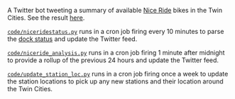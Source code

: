 A Twitter bot tweeting a summary of available [Nice Ride](https://www.niceridemn.org/) bikes in the Twin Cities. See the result [here](https://twitter.com/NiceRideDocks).

[`code/niceridestatus.py`](https://github.com/datapolitan/niceridestatus/blob/master/code/niceridestatus.py) runs in a cron job firing every 10 minutes to parse the [dock status](https://secure.niceridemn.org/data2/bikeStations.xml) and update the Twitter feed. 

[`code/niceride_analysis.py`](https://github.com/datapolitan/niceridestatus/blob/master/code/niceride_analysis.py) runs in a cron job firing 1 minute after midnight to provide a rollup of the previous 24 hours and update the Twitter feed.

[`code/update_station_loc.py`](https://github.com/datapolitan/niceridestatus/blob/master/code/update_station_loc.py) runs in a cron job firing once a week to update the station locations to pick up any new stations and their location around the Twin Cities.
